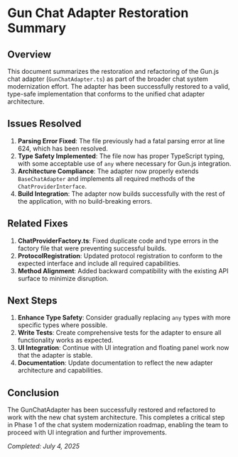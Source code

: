 # Gun Chat Adapter Restoration Summary

## Overview

This document summarizes the restoration and refactoring of the Gun.js chat adapter (`GunChatAdapter.ts`) as part of the broader chat system modernization effort. The adapter has been successfully restored to a valid, type-safe implementation that conforms to the unified chat adapter architecture.

## Issues Resolved

1. **Parsing Error Fixed**: The file previously had a fatal parsing error at line 624, which has been resolved.
2. **Type Safety Implemented**: The file now has proper TypeScript typing, with some acceptable use of `any` where necessary for Gun.js integration.
3. **Architecture Compliance**: The adapter now properly extends `BaseChatAdapter` and implements all required methods of the `ChatProviderInterface`.
4. **Build Integration**: The adapter now builds successfully with the rest of the application, with no build-breaking errors.

## Related Fixes

1. **ChatProviderFactory.ts**: Fixed duplicate code and type errors in the factory file that were preventing successful builds.
2. **ProtocolRegistration**: Updated protocol registration to conform to the expected interface and include all required capabilities.
3. **Method Alignment**: Added backward compatibility with the existing API surface to minimize disruption.

## Next Steps

1. **Enhance Type Safety**: Consider gradually replacing `any` types with more specific types where possible.
2. **Write Tests**: Create comprehensive tests for the adapter to ensure all functionality works as expected.
3. **UI Integration**: Continue with UI integration and floating panel work now that the adapter is stable.
4. **Documentation**: Update documentation to reflect the new adapter architecture and capabilities.

## Conclusion

The GunChatAdapter has been successfully restored and refactored to work with the new chat system architecture. This completes a critical step in Phase 1 of the chat system modernization roadmap, enabling the team to proceed with UI integration and further improvements.

*Completed: July 4, 2025*
